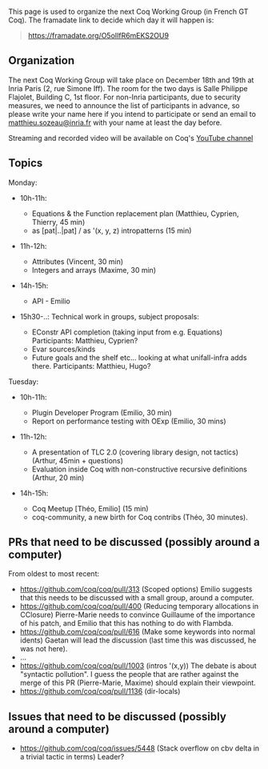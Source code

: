 This page is used to organize the next Coq Working Group (in French GT Coq). The framadate link to decide which day it will happen is:

> <https://framadate.org/O5oIlfR6mEKS2OU9>

Organization
------------

The next Coq Working Group will take place on December 18th and 19th at Inria Paris (2, rue Simone Iff). The room for the two days is Salle Philippe Flajolet, Building C, 1st floor. For non-Inria participants, due to security measures, we need to announce the list of participants in advance, so please write your name here if you intend to participate or send an email to [matthieu.sozeau@inria.fr](mailto:matthieu.sozeau@inria.fr) with your name at least the day before.

Streaming and recorded video will be available on Coq's [YouTube channel](https://www.youtube.com/channel/UCbJo6gYYr0OF18x01M4THdQ)

Topics
------
Monday:
- 10h-11h:
  - Equations & the Function replacement plan (Matthieu, Cyprien, Thierry, 45 min)
  - as [pat|..|pat] / as '(x, y, z) intropatterns (15 min)

- 11h-12h:
  - Attributes (Vincent, 30 min)
  - Integers and arrays (Maxime, 30 min)

- 14h-15h:
  - API - Emilio

- 15h30-..:
  Technical work in groups, subject proposals:
  - EConstr API completion (taking input from e.g. Equations)
    Participants: Matthieu, Cyprien?
  - Evar sources/kinds
  - Future goals and the shelf etc... looking at what unifall-infra adds there.
    Participants: Matthieu, Hugo?

Tuesday:
- 10h-11h:
  - Plugin Developer Program (Emilio, 30 min)
  - Report on performance testing with OExp (Emilio, 30 mins)

- 11h-12h:
  - A presentation of TLC 2.0 (covering library design, not tactics) (Arthur, 45min + questions)
  - Evaluation inside Coq with non-constructive recursive definitions (Arthur, 20 min)

- 14h-15h:
  - Coq Meetup [Théo, Emilio] (15 min)
  - coq-community, a new birth for Coq contribs (Théo, 30 minutes).

PRs that need to be discussed (possibly around a computer)
----------------------------------------------------------

From oldest to most recent:
- https://github.com/coq/coq/pull/313 (Scoped options) Emilio suggests that this needs to be discussed with a small group, around a computer.
- https://github.com/coq/coq/pull/400 (Reducing temporary allocations in CClosure) Pierre-Marie needs to convince Guillaume of the importance of his patch, and Emilio that this has nothing to do with Flambda.
- https://github.com/coq/coq/pull/616 (Make some keywords into normal idents) Gaetan will lead the discussion (last time this was discussed, he was not here).
- ...
- https://github.com/coq/coq/pull/1003 (intros '(x,y)) The debate is about "syntactic pollution". I guess the people that are rather against the merge of this PR (Pierre-Marie, Maxime) should explain their viewpoint.
- https://github.com/coq/coq/pull/1136 (dir-locals)

Issues that need to be discussed (possibly around a computer)
-------------------------------------------------------------

- https://github.com/coq/coq/issues/5448 (Stack overflow on cbv delta in a trivial tactic in terms) Leader?